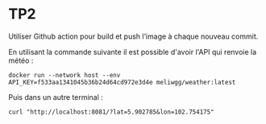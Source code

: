 # TP2

Utiliser Github action pour build et push l’image à chaque nouveau commit.

En utilisant la commande suivante il est possible d'avoir l'API qui renvoie la météo :

` docker run --network host --env API_KEY=f533aa1341045b36b24d64cd972e3d4e meliwgg/weather:latest ` 

Puis dans un autre terminal : 

` curl "http://localhost:8081/?lat=5.902785&lon=102.754175" `
